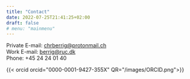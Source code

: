 ```yaml
---
title: "Contact"
date: 2022-07-25T21:41:25+02:00
draft: false
# menu: "mainmenu"
---
```


Private E-mail: <chrberrig@protonmail.ch>  
Work E-mail: <berrig@ruc.dk>  
Phone: +45 24 24 01 40

{{< orcid orcid="0000-0001-9427-355X" QR="/images/ORCID.png">}}

